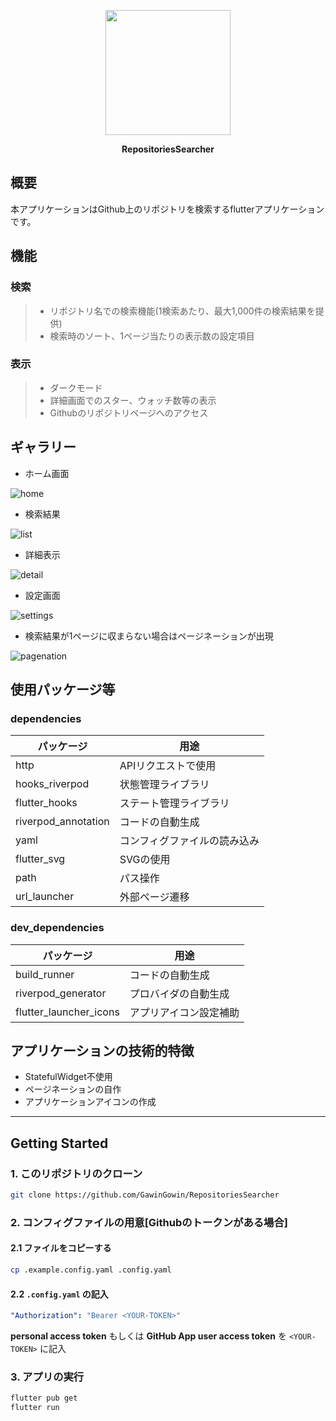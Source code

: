 <p align="center">
<img src="assets/appIcon.png" width=200/>
</p>

<p align="center">
<b>RepositoriesSearcher</b>
</p>

## 概要
本アプリケーションはGithub上のリポジトリを検索するflutterアプリケーションです。

## 機能

### 検索
>- リポジトリ名での検索機能(1検索あたり、最大1,000件の検索結果を提供)
>- 検索時のソート、1ページ当たりの表示数の設定項目

### 表示
>- ダークモード
>- 詳細画面でのスター、ウォッチ数等の表示
>- Githubのリポジトリページへのアクセス

## ギャラリー
- ホーム画面

![home](readme_img/home.jpg)

- 検索結果

![list](readme_img/results.jpg)

- 詳細表示

![detail](readme_img/detail.jpg)

- 設定画面

![settings](readme_img/setting.jpg)

- 検索結果が1ページに収まらない場合はページネーションが出現

![pagenation](readme_img/list.jpg)

## 使用パッケージ等

### dependencies

パッケージ|用途
-- | -- 
http | APIリクエストで使用
hooks_riverpod | 状態管理ライブラリ
flutter_hooks | ステート管理ライブラリ
riverpod_annotation | コードの自動生成
yaml | コンフィグファイルの読み込み
flutter_svg | SVGの使用
path | パス操作
url_launcher | 外部ページ遷移

### dev_dependencies

パッケージ|用途
-- | -- 
build_runner | コードの自動生成
riverpod_generator | プロバイダの自動生成
flutter_launcher_icons | アプリアイコン設定補助

## アプリケーションの技術的特徴
- StatefulWidget不使用
- ページネーションの自作
- アプリケーションアイコンの作成

<hr>

## Getting Started

### 1. このリポジトリのクローン

```sh
git clone https://github.com/GawinGowin/RepositoriesSearcher
```

### 2. コンフィグファイルの用意[Githubのトークンがある場合]

#### 2.1 ファイルをコピーする


```bash
cp .example.config.yaml .config.yaml
```

#### 2.2 `.config.yaml` の記入

```yaml title=".config.yaml"
"Authorization": "Bearer <YOUR-TOKEN>"
```
**personal access token** もしくは **GitHub App user access token**  を `<YOUR-TOKEN>` に記入

### 3. アプリの実行

```sh
flutter pub get
flutter run
```
